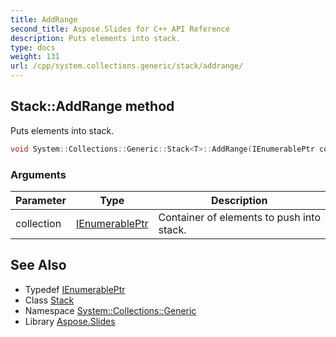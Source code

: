 ```yaml
---
title: AddRange
second_title: Aspose.Slides for C++ API Reference
description: Puts elements into stack.
type: docs
weight: 131
url: /cpp/system.collections.generic/stack/addrange/
---
```

## Stack::AddRange method


Puts elements into stack.

```cpp
void System::Collections::Generic::Stack<T>::AddRange(IEnumerablePtr collection)
```


### Arguments

| Parameter | Type | Description |
| --- | --- | --- |
| collection | [IEnumerablePtr](../ienumerableptr/) | Container of elements to push into stack. |

## See Also

* Typedef [IEnumerablePtr](../ienumerableptr/)
* Class [Stack](../)
* Namespace [System::Collections::Generic](../../)
* Library [Aspose.Slides](../../../)
